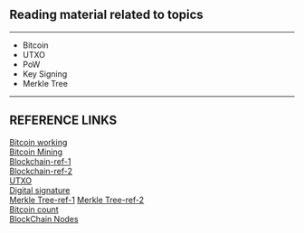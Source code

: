 ## Reading material related to topics  
-------------------------------------

- Bitcoin
- UTXO
- PoW
- Key Signing
- Merkle Tree 


---------------------------------------
## REFERENCE LINKS

[Bitcoin working](https://www.youtube.com/watch?v=JyxRH18YlpA)  
[Bitcoin Mining](https://www.youtube.com/watch?v=wTC31ZI6QM4&t=139s)  
[Blockchain-ref-1](https://www.youtube.com/watch?v=qcuc3rgwZAE&t=354s)  
[Blockchain-ref-2](https://www.youtube.com/watch?v=bBC-nXj3Ng4)  
[UTXO](https://www.youtube.com/watch?v=0_5wb5agLqE)  
[Digital signature](https://www.youtube.com/watch?v=s22eJ1eVLTU)  
[Merkle Tree-ref-1](https://www.youtube.com/watch?v=YIc6MNfv5iQ&t=80s)
[Merkle Tree-ref-2](https://www.youtube.com/watch?v=qHMLy5JjbjQ)  
[Bitcoin count](https://www.blockchain-council.org/cryptocurrency/how-many-bitcoins-are-left/)  
[BlockChain Nodes](https://www.blockchain-council.org/blockchain/blockchain-nodes/)
